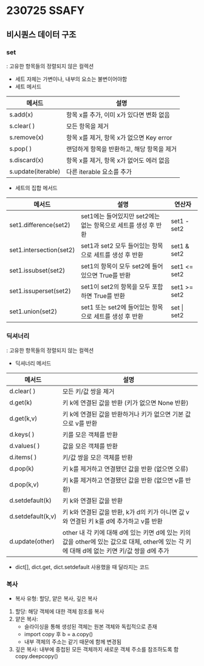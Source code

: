 # 230725 SSAFY
## 비시퀀스 데이터 구조
### set
: 고유한 항목들의 정렬되지 않은 컬렉션
* 세트 자체는 가변이나, 내부의 요소는 불변이어야함
* 세트 메서드

|메서드|설명|
|---|---|
|s.add(x)|항목 x를 추가, 이미 x가 있다면 변화 없음|
|s.clear( )|모든 항목을 제거|
|s.remove(x)|항목 x를 제거, 항목 x가 없으면 Key error|
|s.pop( )|랜덤하게 항목을 반환하고, 해당 항목을 제거|
|s.discard(x)|항목 x를 제거, 항목 x가 없어도 에러 없음|
|s.update(iterable)|다른 iterable 요소를 추가|

* 세트의 집합 메서드

|메서드|설명|연산자|
|---|---|---|
|set1.difference(set2)|set1에는 들어있지만 set2에는 없는 항목으로 세트를 생성 후 반환|set1 - set2|
|set1.intersection(set2)|set1과 set2 모두 들어있는 항목으로 세트를 생성 후 반환|set1 & set2|
|set1.issubset(set2)|set1의 항목이 모두 set2에 들어있으면 True를 반환|set1 <= set2|
|set1.issuperset(set2)|set1이 set2의 항목을 모두 포함하면 True를 반환|set1 >= set2|
|set1.union(set2)|set1 또는 set2에 들어있는 항목으로 세트를 생성 후 반환|set \| set2|

### 딕셔너리
: 고유한 항목들의 정렬되지 않는 컬렉션

* 딕셔너리 메서드

|메서드|설명|
|---|---|
|d.clear( )|모든 키/값 쌍을 제거|
|d.get(k)|키 k에 연결된 값을 반환 (키가 없으면 None 반환)|
|d.get(k,v)|키 k에 연결된 값을 반환하거나 키가 없으면 기본 값으로 v를 반환|
|d.keys( )|키를 모은 객체를 반환|
|d.values( )|값을 모은 객체를 반환|
|d.items( )|키/값 쌍을 모은 객체를 반환|
|d.pop(k)|키 k를 제거하고 연결됐던 값을 반환 (없으면 오류)|
|d.pop(k,v)|키 k를 제거하고 연결됐던 값을 반환 (없으면 v를 반환)|
|d.setdefault(k)|키 k와 연결된 값을 반환|
|d.setdefault(k,v)|키 k와 연결된 값을 반환, k가 d의 키가 아니면 값 v와 연결된 키 k를 d에 추가하고 v를 반환|
|d.update(other)|other 내 각 키에 대해 d에 있는 키면 d에 있는 키의 값을 other에 있는 값으로 대체, other에 있는 각 키에 대해 d에 없는 키면 키/값 쌍을 d에 추가|

* dict[], dict.get, dict.setdefault 사용했을 때 달라지는 코드

### 복사
* 복사 유형: 할당, 얕은 복사, 깊은 복사
1. 할당: 해당 객체에 대한 객체 참조를 복사
2. 얕은 복사: 
    * 슬라이싱을 통해 생성된 객체는 원본 객체와 독립적으로 존재
    * import copy 후 b = a.copy()
    * 내부 객체의 주소는 같기 때문에 함께 변경됨
3. 깊은 복사: 내부에 중첩된 모든 객체까지 새로운 객체 주소를 참조하도록 함 copy.deepcopy()